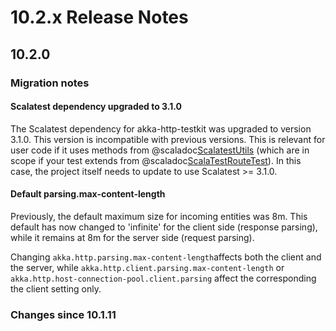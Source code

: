 # 10.2.x Release Notes

## 10.2.0

### Migration notes

#### Scalatest dependency upgraded to 3.1.0

The Scalatest dependency for akka-http-testkit was upgraded to version 3.1.0. This version is incompatible with previous
versions. This is relevant for user code if it uses methods from @scaladoc[ScalatestUtils](akka.http.scaladsl.testkit.ScalatestUtils)
(which are in scope if your test extends from @scaladoc[ScalaTestRouteTest](akka.http.scaladsl.testkit.ScalaTestRouteTest)).
In this case, the project itself needs to update to use Scalatest >= 3.1.0.

#### Default parsing.max-content-length

Previously, the default maximum size for incoming entities was 8m. This default has now changed to
'infinite' for the client side (response parsing), while it remains at 8m for the server side
(request parsing).

Changing `akka.http.parsing.max-content-length`affects both the client and the server, while
`akka.http.client.parsing.max-content-length` or `akka.http.host-connection-pool.client.parsing`
affect the corresponding the client setting only.

### Changes since 10.1.11
